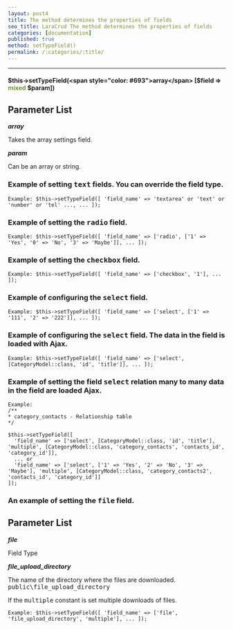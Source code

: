 ```yaml
---
layout: post4
title: The method determines the properties of fields
seo_title: LaraCrud The method determines the properties of fields
categories: [documentation]
published: true
method: setTypeField()
permalink: /:categories/:title/
---
```


---

#### $this->setTypeField(<span style="color: #693">array</span> [$field => <span style="color: #693">mixed</span> $param])

## Parameter List

***array***

Takes the array settings field.

***param***

Can be an array or string.

### Example of setting <kbd>text</kbd> fields. You can override the field type.

`
Example:
$this->setTypeField([
    'field_name' => 'textarea' or 'text' or 'number' or 'tel' ...,
    ...
]);
`

### Example of setting the <kbd>radio</kbd> field.

`
Example:
    $this->setTypeField([
      'field_name' => ['radio', ['1' => 'Yes', '0' => 'No', '3' => 'Maybe']],
      ...
    ]);  
`           

### Example of setting the <kbd>checkbox</kbd> field.

`
Example:
    $this->setTypeField([
      'field_name' => ['checkbox', '1'],
      ...
    ]);
`
    
### Example of configuring the <kbd>select</kbd> field.    

`
Example:
     $this->setTypeField([
        'field_name' => ['select', ['1' => '111', '2' => '222']],
        ...
     ]);  
`  
        
### Example of configuring the <kbd>select</kbd> field. The data in the field is loaded with Ajax.

`
 Example:
    $this->setTypeField([
      'field_name' => ['select', [CategoryModel::class, 'id', 'title']],
      ...
    ]);    
`
    
### Example of setting the field <kbd>select</kbd> relation many to many data in the field are loaded Ajax.
 

    Example:
    /**
    * category_contacts - Relationship table    
    */
    
    $this->setTypeField([
      'field_name' => ['select', [CategoryModel::class, 'id', 'title'], 'multiple', [CategoryModel::class, 'category_contacts', 'contacts_id', 'category_id']],
      ... or
      'field_name' => ['select', ['1' => 'Yes', '2' => 'No', '3' => 'Maybe'], 'multiple', [CategoryModel::class, 'category_contacts2', 'contacts_id', 'category_id']]
    ]);   

            
    
### An example of setting the <kbd>file</kbd> field. 
    
## Parameter List

***file***

Field Type

***file_upload_directory***

The name of the directory where the files are downloaded. <kbd>public\file_upload_directory</kbd>

If the <kbd>multiple</kbd> constant is set multiple downloads of files.

`
Example:
    $this->setTypeField([
      'field_name' => ['file', 'file_upload_directory', 'multiple'],
      ...
    ]);     
`

